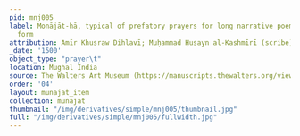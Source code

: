 ```yaml
---
pid: mnj005
label: Monājāt-hā, typical of prefatory prayers for long narrative poems in masnavi
  form
attribution: Amīr Khusraw Dihlavī; Muḥammad Ḥusayn al-Kashmīrī (scribe)
_date: '1500'
object_type: "prayer\t"
location: Mughal India
source: The Walters Art Museum (https://manuscripts.thewalters.org/viewer.php?id=W.624#page/422/mode/2up)
order: '04'
layout: munajat_item
collection: munajat
thumbnail: "/img/derivatives/simple/mnj005/thumbnail.jpg"
full: "/img/derivatives/simple/mnj005/fullwidth.jpg"
---
```


